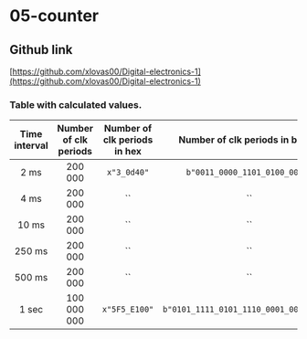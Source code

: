 # 05-counter
## Github link
[https://github.com/xlovas00/Digital-electronics-1](https://github.com/xlovas00/Digital-electronics-1)
### Table with calculated values.
   | **Time interval** | **Number of clk periods** | **Number of clk periods in hex** | **Number of clk periods in binary** |
   | :-: | :-: | :-: | :-: |
   | 2&nbsp;ms | 200 000 | `x"3_0d40"` | `b"0011_0000_1101_0100_0000"` |
   | 4&nbsp;ms | 200 000 | `` | `` |
   | 10&nbsp;ms | 200 000 | `` | `` |
   | 250&nbsp;ms | 200 000 | `` | `` |
   | 500&nbsp;ms | 200 000 | `` | `` |
   | 1&nbsp;sec | 100 000 000 | `x"5F5_E100"` | `b"0101_1111_0101_1110_0001_0000_0000"` |
